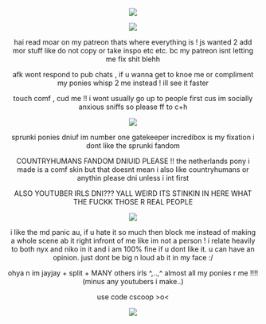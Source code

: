 <p align="center">
<img src="https://gifcity.carrd.co/assets/images/gallery135/c6aa41fb.gif?v=47652796"/>
  </p>
<p align="center">
<img src="https://gifcity.carrd.co/assets/images/gallery42/276c8870.gif?v=47652796"/>
  </p>
  <p align="center">
hai read moar on my patreon thats where everything is ! js wanted 2 add mor stuff like do not copy or take inspo etc etc. bc my patreon isnt letting me fix shit blehh
     </p>
<p align="center">
afk wont respond to pub chats , if u wanna get to knoe me or compliment my ponies whisp 2 me instead ! ill see it faster
   </p>
<p align="center">
touch comf , cud me !! i wont usually go up to people first cus im socially anxious sniffs so please ff to c+h
   </p>
<p align="center">
<img src="https://gifcity.carrd.co/assets/images/gallery42/276c8870.gif?v=47652796"/>
  </p>
  <p align="center">
sprunki ponies dniuf im number one gatekeeper incredibox is my fixation i dont like the sprunki fandom
    </p>
<p align="center">
COUNTRYHUMANS FANDOM DNIUID PLEASE !! the netherlands pony i made is a comf skin but that doesnt mean i also like countryhumans or anythin please dni unless i int first
  </p>
<p align="center">
ALSO YOUTUBER IRLS DNI??? YALL WEIRD ITS STINKIN IN HERE WHAT THE FUCKK THOSE R REAL PEOPLE
  </p>
  <p align="center">
<img src="https://gifcity.carrd.co/assets/images/gallery42/276c8870.gif?v=47652796"/>
  </p>
<p align="center">
i like the md panic au, if u hate it so much then block me instead of making a whole scene ab it right infront of me like im not a person ! i relate heavily to both nyx and niko in it and i am 100% fine if u dont like it. u can have an opinion. just dont be big n loud ab it in my face :/
  </p>
<p align="center">
ohya n im jayjay + split + MANY others irls ^,..,^ almost all my ponies r me !!!! (minus any youtubers i make..)
  </p>
<p align="center">
use code cscoop >o<
  </p>       
<p align="center">
<img src="https://media.discordapp.net/attachments/1079439533323591700/1295393699215183952/image.png?ex=671c54a5&is=671b0325&hm=b5fad02de3d5de935aa0e6dbc105ef5f01b6834a4108f8fca6420e3d45a494e2&=&format=webp&quality=lossless&width=520&height=345"/>
</p>
